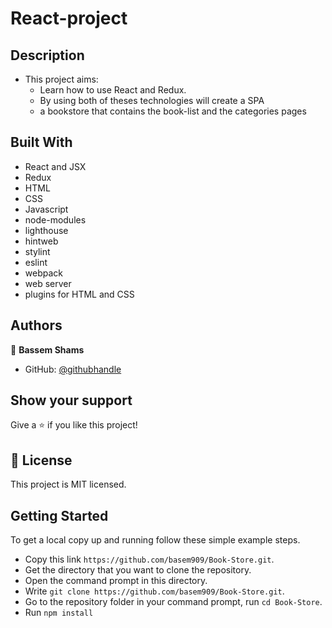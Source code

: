# React-project

## Description
- This project aims:
  -  Learn how to use React and Redux.
  - By using both of theses technologies will create a SPA
  - a bookstore that contains the book-list and the categories pages 


## Built With

- React and JSX
- Redux
- HTML
- CSS
- Javascript
- node-modules
- lighthouse
- hintweb
- stylint
- eslint
- webpack
- web server
- plugins for HTML and CSS



## Authors

👤 **Bassem Shams**

- GitHub: [@githubhandle](https://github.com/basem909)

## Show your support

Give a ⭐️ if you like this project!

## 📝 License

This project is MIT licensed.

## Getting Started

To get a local copy up and running follow these simple example steps.

- Copy this link `https://github.com/basem909/Book-Store.git`.
- Get the directory that you want to clone the repository.
- Open the command prompt in this directory.
- Write `git clone https://github.com/basem909/Book-Store.git`.
- Go to the repository folder in your command prompt, run `cd Book-Store`.
- Run `npm install`
